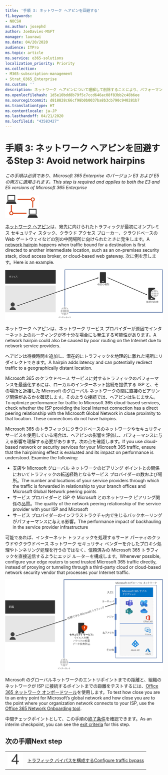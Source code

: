 ```yaml
---
title: '手順 3: ネットワーク ヘアピンを回避する'
f1.keywords:
- NOCSH
ms.author: josephd
author: JoeDavies-MSFT
manager: laurawi
ms.date: 04/20/2020
audience: ITPro
ms.topic: article
ms.service: o365-solutions
localization_priority: Priority
ms.collection:
- M365-subscription-management
- Strat_O365_Enterprise
ms.custom: ''
description: ネットワーク ヘアピンについて理解して削除することにより、パフォーマンスの向上を図ります。
ms.openlocfilehash: 1d5e10bdd8b79f5c7ccd646ac08f83bb2c48b6ee
ms.sourcegitcommit: d818828c66cf98b0b0037ba8b3cb790c940281b7
ms.translationtype: HT
ms.contentlocale: ja-JP
ms.lasthandoff: 04/21/2020
ms.locfileid: "43583427"
---
```

# <a name="step-3-avoid-network-hairpins"></a><span data-ttu-id="e94f6-103">手順 3: ネットワーク ヘアピンを回避する</span><span class="sxs-lookup"><span data-stu-id="e94f6-103">Step 3: Avoid network hairpins</span></span>

<span data-ttu-id="e94f6-104">*この手順は必須であり、Microsoft 365 Enterprise のバージョン E3 および E5 の両方に適用されます。*</span><span class="sxs-lookup"><span data-stu-id="e94f6-104">*This step is required and applies to both the E3 and E5 versions of Microsoft 365 Enterprise*</span></span>

![フェーズ 1 - ネットワーキング](../media/deploy-foundation-infrastructure/networking_icon-small.png)

<span data-ttu-id="e94f6-106">[ネットワーク ヘアピン](https://docs.microsoft.com/office365/enterprise/office-365-network-connectivity-principles#BKMK_P3)は、宛先に向けられたトラフィックが最初にオンプレミス セキュリティ スタック、クラウド アクセス ブローカー、クラウドベースの Web ゲートウェイなどの別の中間場所に向けられたときに発生します。</span><span class="sxs-lookup"><span data-stu-id="e94f6-106">A [network hairpin](https://docs.microsoft.com/office365/enterprise/office-365-network-connectivity-principles#BKMK_P3) happens when traffic bound for a destination is first directed to another intermediate location, such as an on-premises security stack, cloud access broker, or cloud-based web gateway.</span></span> <span data-ttu-id="e94f6-107">次に例を示します。</span><span class="sxs-lookup"><span data-stu-id="e94f6-107">Here is an example.</span></span>

![ネットワーク ヘアピンの例](../media/networking-avoid-network-hairpins/network-hairpin-example.png)

<span data-ttu-id="e94f6-109">ネットワーク ヘアピンは、ネットワーク サービス プロバイダーが原因でインターネット上のルーティングが不十分な場合にも発生する可能性があります。</span><span class="sxs-lookup"><span data-stu-id="e94f6-109">A network hairpin could also be caused by poor routing on the Internet due to network service providers.</span></span> 

<span data-ttu-id="e94f6-110">ヘアピンは待機時間を追加し、潜在的にトラフィックを地理的に離れた場所にリダイレクトできます。</span><span class="sxs-lookup"><span data-stu-id="e94f6-110">A hairpin adds latency and can potentially redirect traffic to a geographically distant location.</span></span>

<span data-ttu-id="e94f6-p102">Microsoft 365 のクラウドベース サービスに対するトラフィックのパフォーマンスを最適化するには、ローカルのインターネット接続を提供する ISP と、その場所と近接した Microsoft のグローバル ネットワークの間に直接のピアリング関係があるかを確認します。そのような接続では、ヘアピンは生じません。</span><span class="sxs-lookup"><span data-stu-id="e94f6-p102">To optimize performance for traffic to Microsoft 365 cloud-based services, check whether the ISP providing the local Internet connection has a direct peering relationship with the Microsoft Global Network in close proximity to that location. These connections do not have hairpins.</span></span>

<span data-ttu-id="e94f6-p103">Microsoft 365 のトラフィックにクラウドベースのネットワークやセキュリティ サービスを使用している場合は、ヘアピンの影響を評価し、パフォーマンスに与える影響を理解する必要があります。次の点を確認します。</span><span class="sxs-lookup"><span data-stu-id="e94f6-p103">If you use cloud-based network or security services for your Microsoft 365 traffic, ensure that the hairpinning effect is evaluated and its impact on performance is understood. Examine the following:</span></span>

- <span data-ttu-id="e94f6-115">支店や Microsoft グローバル ネットワークのピアリング ポイントとの関係においてトラフィックの転送経路となるサービス プロバイダーの数および場所。</span><span class="sxs-lookup"><span data-stu-id="e94f6-115">The number and locations of your service providers through which the traffic is forwarded in relationship to your branch offices and Microsoft Global Network peering points</span></span> 
- <span data-ttu-id="e94f6-116">サービス プロバイダーと ISP や Microsoft とのネットワーク ピアリング関係の品質。</span><span class="sxs-lookup"><span data-stu-id="e94f6-116">The quality of the network peering relationship of the service provider with your ISP and Microsoft</span></span> 
- <span data-ttu-id="e94f6-117">サービス プロバイダーのインフラストラクチャ内で生じるバックホーリングがパフォーマンスに与える影響。</span><span class="sxs-lookup"><span data-stu-id="e94f6-117">The performance impact of backhauling in the service provider infrastructure</span></span>

<span data-ttu-id="e94f6-118">可能であれば、インターネット トラフィックを処理するサード パーティのクラウドやクラウドベース ネットワーク セキュリティ ベンダーを介したプロキシ処理やトンネリング処理を行うのではなく、信頼済みの Microsoft 365 トラフィックを直接送信するようにエッジ ルーターを構成します。</span><span class="sxs-lookup"><span data-stu-id="e94f6-118">Whenever possible, configure your edge routers to send trusted Microsoft 365 traffic directly, instead of proxying or tunneling through a third-party cloud or cloud-based network security vendor that processes your Internet traffic.</span></span> 

![ネットワーク ヘアピンをバイパスする例](../media/networking-avoid-network-hairpins/bypassing-network-hairpin.png)

<span data-ttu-id="e94f6-120">Microsoft のグローバルネットワークのエントリポイントまでの距離と、組織のネットワークが ISP に接続するポイントまでの距離をテストするには、[Office 365 ネットワーク オンボードツール](https://connectivity.office.com/)を使用します。</span><span class="sxs-lookup"><span data-stu-id="e94f6-120">To test how close you are to an entry point for Microsoft’s global network and how close you are to the point where your organization network connects to your ISP, use the [Office 365 Network Onboarding tool](https://connectivity.office.com/).</span></span>

<span data-ttu-id="e94f6-121">中間チェックポイントとして、この手順の[終了条件](networking-exit-criteria.md#crit-networking-step3)を確認できます。</span><span class="sxs-lookup"><span data-stu-id="e94f6-121">As an interim checkpoint, you can see the [exit criteria](networking-exit-criteria.md#crit-networking-step3) for this step.</span></span>

## <a name="next-step"></a><span data-ttu-id="e94f6-122">次の手順</span><span class="sxs-lookup"><span data-stu-id="e94f6-122">Next step</span></span>

|||
|:-------|:-----|
|![手順 4](../media/stepnumbers/Step4.png)|[<span data-ttu-id="e94f6-124">トラフィック バイパスを構成する</span><span class="sxs-lookup"><span data-stu-id="e94f6-124">Configure traffic bypass</span></span>](networking-configure-proxies-firewalls.md)|
